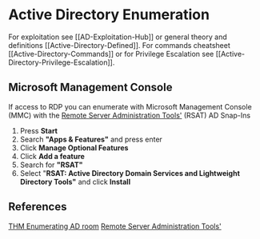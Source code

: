 # Active Directory Enumeration

For exploitation see [[AD-Exploitation-Hub]] or general theory and definitions [[Active-Directory-Defined]]. For commands cheatsheet [[Active-Directory-Commands]] or for Privilege Escalation see [[Active-Directory-Privilege-Escalation]].

## Microsoft Management Console
If access to RDP you can enumerate with Microsoft Management Console (MMC) with the [Remote Server Administration Tools'](https://docs.microsoft.com/en-us/powershell/module/activedirectory/?view=windowsserver2022-ps) (RSAT) AD Snap-Ins
1.  Press **Start**
2.  Search **"Apps & Features"** and press enter
3.  Click **Manage Optional Features**
4.  Click **Add a feature**
5.  Search for **"RSAT"**
6.  Select "**RSAT: Active Directory Domain Services and Lightweight Directory Tools"** and click **Install**

## References
[THM Enumerating AD room](https://tryhackme.com/room/adenumeration)
[Remote Server Administration Tools'](https://docs.microsoft.com/en-us/powershell/module/activedirectory/?view=windowsserver2022-ps)